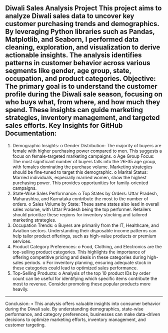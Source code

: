 Diwali Sales Analysis Project
This project aims to analyze Diwali sales data to uncover key customer purchasing trends and demographics. By leveraging Python libraries such as Pandas, Matplotlib, and Seaborn, I performed data cleaning, exploration, and visualization to derive actionable insights. The analysis identifies patterns in customer behavior across various segments like gender, age group, state, occupation, and product categories.
Objective:
The primary goal is to understand the customer profile during the Diwali sale season, focusing on who buys what, from where, and how much they spend. These insights can guide marketing strategies, inventory management, and targeted sales efforts.
Key Insights for GitHub Documentation:
---------------------------------------------------------------------------------------
1.	Demographic Insights:
o	Gender Distribution: The majority of buyers are female with higher purchasing power compared to men. This suggests a focus on female-targeted marketing campaigns.
o	Age Group Focus: The most significant number of buyers falls into the 26-35 age group, with females dominating the purchase volume. Marketing strategies should be fine-tuned to target this demographic.
o	Marital Status: Married individuals, especially married women, show the highest purchasing power. This provides opportunities for family-oriented campaigns.
2.	State-Wise Sales Performance:
o	Top States by Orders: Uttar Pradesh, Maharashtra, and Karnataka contribute the most to the number of orders.
o	Sales Volume by State: These same states also lead in overall sales volume, with Uttar Pradesh being the top performer. Retailers should prioritize these regions for inventory stocking and tailored marketing strategies.
3.	Occupation Trends:
o	Buyers are primarily from the IT, Healthcare, and Aviation sectors. Understanding their disposable income patterns can help tailor product offerings, such as high-value products or premium services.
4.	Product Category Preferences:
o	Food, Clothing, and Electronics are the top-selling product categories. This highlights the importance of offering competitive pricing and deals in these categories during high-sales periods.
o	For inventory planning, ensuring adequate stock in these categories could lead to optimized sales performance.
5.	Top-Selling Products:
o	Analysis of the top 10 product IDs by order count can be useful for identifying which specific items contribute the most to revenue. Consider promoting these popular products more heavily.
-------------------------------------------------------------------------------------
Conclusion:
•	This analysis offers valuable insights into consumer behavior during the Diwali sale. By understanding demographics, state-wise performance, and category preferences, businesses can make data-driven decisions to optimize marketing efforts, inventory management, and customer targeting.
